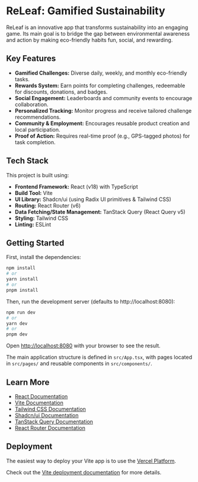 # ReLeaf: Gamified Sustainability

ReLeaf is an innovative app that transforms sustainability into an engaging game. Its main goal is to bridge the gap between environmental awareness and action by making eco-friendly habits fun, social, and rewarding.

## Key Features

*   **Gamified Challenges:** Diverse daily, weekly, and monthly eco-friendly tasks.
*   **Rewards System:** Earn points for completing challenges, redeemable for discounts, donations, and badges.
*   **Social Engagement:** Leaderboards and community events to encourage collaboration.
*   **Personalized Tracking:** Monitor progress and receive tailored challenge recommendations.
*   **Community & Employment:** Encourages reusable product creation and local participation.
*   **Proof of Action:** Requires real-time proof (e.g., GPS-tagged photos) for task completion.

## Tech Stack

This project is built using:

*   **Frontend Framework:** React (v18) with TypeScript
*   **Build Tool:** Vite
*   **UI Library:** Shadcn/ui (using Radix UI primitives & Tailwind CSS)
*   **Routing:** React Router (v6)
*   **Data Fetching/State Management:** TanStack Query (React Query v5)
*   **Styling:** Tailwind CSS
*   **Linting:** ESLint

## Getting Started

First, install the dependencies:

```bash
npm install
# or
yarn install
# or
pnpm install
```

Then, run the development server (defaults to http://localhost:8080):

```bash
npm run dev
# or
yarn dev
# or
pnpm dev
```

Open [http://localhost:8080](http://localhost:8080) with your browser to see the result.

The main application structure is defined in `src/App.tsx`, with pages located in `src/pages/` and reusable components in `src/components/`.

## Learn More

*   [React Documentation](https://reactjs.org/)
*   [Vite Documentation](https://vitejs.dev/)
*   [Tailwind CSS Documentation](https://tailwindcss.com/docs)
*   [Shadcn/ui Documentation](https://ui.shadcn.com/)
*   [TanStack Query Documentation](https://tanstack.com/query/latest)
*   [React Router Documentation](https://reactrouter.com/)

## Deployment

The easiest way to deploy your Vite app is to use the [Vercel Platform](https://vercel.com/new?utm_medium=default-template&filter=vite&utm_source=create-vite&utm_campaign=create-vite-readme).

Check out the [Vite deployment documentation](https://vitejs.dev/guide/static-deploy.html) for more details.
